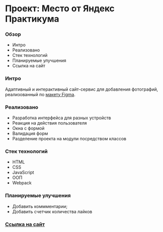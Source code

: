 # Проект: Место от Яндекс Практикума

### Обзор

* Интро
* Реализовано
* Стек технологий
* Планируемые улучшения
* Ссылка на сайт

### Интро
Адаптивный и интерактивный сайт-сервис для добавления фотографий, реализованный по [макету Figma](https://www.figma.com/file/2cn9N9jSkmxD84oJik7xL7/JavaScript.-Sprint-4?node-id=0%3A1).

### Реализовано

* Разработка интерфейса для разных устройств
* Реакция на действия пользователя
* Окна с формой
* Валидация форм
* Разделение проекта на модули посредством классов

### Стек технологий

* HTML
* CSS
* JavaScript
* ООП
* Webpack

### Планируемые улучшения

* Добавить коммментарии;
* Добавить счетчик количества лайков

### [Ссылка на сайт](https://polovnikova-irina.github.io/mesto)
